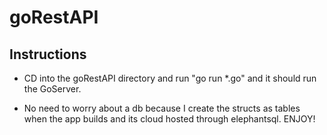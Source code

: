 # goRestAPI

## Instructions

- CD into the goRestAPI directory and run "go run *.go" and it should run the GoServer.

- No need to worry about a db because I create the structs as tables when the app builds and
its cloud hosted through elephantsql. ENJOY!
